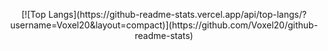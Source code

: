 <p align="center">
  [![Top Langs](https://github-readme-stats.vercel.app/api/top-langs/?username=Voxel20&layout=compact)](https://github.com/Voxel20/github-readme-stats)
</p>
